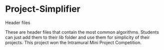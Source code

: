 # Project-Simplifier
Header files

These are header files that contain the most common algorithms. Students can just add them to their lib folder and use them for simplicity of their projects.
This project won the Intramural Mini Project Competition.
